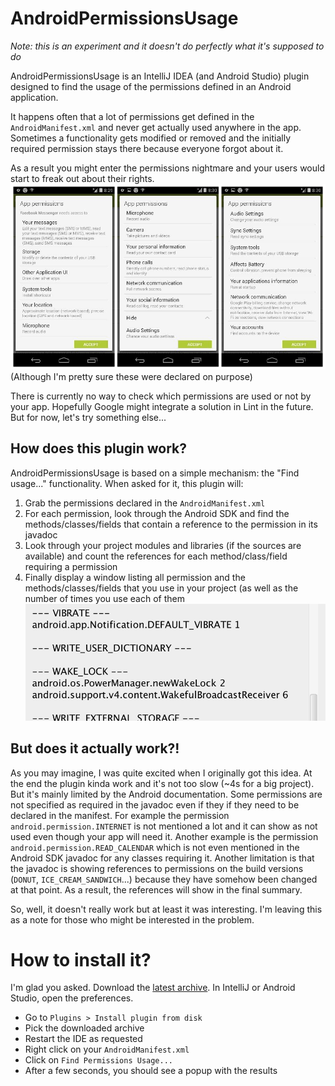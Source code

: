 # AndroidPermissionsUsage

*Note: this is an experiment and it doesn't do perfectly what it's supposed to do*

AndroidPermissionsUsage is an IntelliJ IDEA (and Android Studio) plugin designed to find the usage of the permissions defined in an Android application.

It happens often that a lot of permissions get defined in the `AndroidManifest.xml` and never get actually used anywhere in the app. Sometimes a functionality gets modified or removed and the initially required permission stays there because everyone forgot about it.

As a result you might enter the permissions nightmare and your users would start to freak out about their rights.
![Facebook permissions](/fb_permissions.jpg)
(Although I'm pretty sure these were declared on purpose)

There is currently no way to check which permissions are used or not by your app. Hopefully Google might integrate a solution in Lint in the future. But for now, let's try something else...

## How does this plugin work?

AndroidPermissionsUsage is based on a simple mechanism: the "Find usage..." functionality. When asked for it, this plugin will:
1. Grab the permissions declared in the `AndroidManifest.xml`
2. For each permission, look through the Android SDK and find the methods/classes/fields that contain a reference to the permission in its javadoc
3. Look through your project modules and libraries (if the sources are available) and count the references for each method/class/field requiring a permission
4. Finally display a window listing all permission and the methods/classes/fields that you use in your project (as well as the number of times you use each of them
![Result](result_crop.png)

## But does it actually work?!

As you may imagine, I was quite excited when I originally got this idea. At the end the plugin kinda work and it's not too slow (~4s for a big project).
But it's mainly limited by the Android documentation. Some permissions are not specified as required in the javadoc even if they if they need to be declared in the manifest. For example the permission `android.permission.INTERNET` is not mentioned a lot and it can show as not used even though your app will need it. Another example is the permission `android.permission.READ_CALENDAR` which is not even mentioned in the Android SDK javadoc for any classes requiring it.
Another limitation is that the javadoc is showing references to permissions on the build versions (`DONUT`, `ICE_CREAM_SANDWICH`...) because they have somehow been changed at that point. As a result, the references will show in the final summary.

So, well, it doesn't really work but at least it was interesting. I'm leaving this as a note for those who might be interested in the problem.

# How to install it?

I'm glad you asked.
Download the [latest archive](https://github.com/RomainPiel/AndroidPermissionsUsage/AndroidFindPermissions.jar).
In IntelliJ or Android Studio, open the preferences.
- Go to `Plugins > Install plugin from disk`
- Pick the downloaded archive
- Restart the IDE as requested
- Right click on your `AndroidManifest.xml`
- Click on `Find Permissions Usage...`
- After a few seconds, you should see a popup with the results